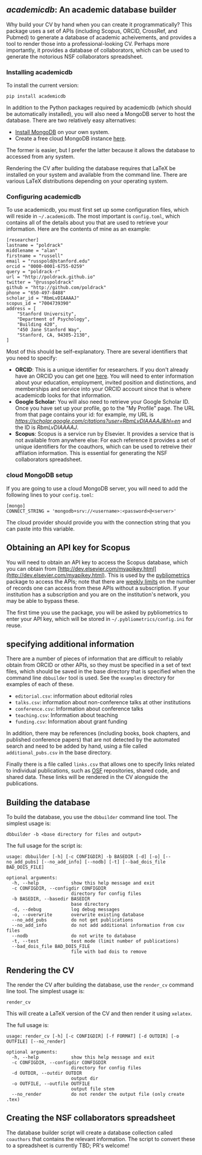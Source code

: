## *academicdb*: An academic database builder

Why build your CV by hand when you can create it programmatically?  This package uses a set of APIs (including Scopus, ORCID, CrossRef, and Pubmed) to generate a database of academic acheivements, and provides a tool to render those into a professional-looking CV.  Perhaps more importantly, it provides a database of collaborators, which can be used to generate the notorious NSF collaborators spreadsheet. 

### Installing academicdb

To install the current version:

```
pip install academicdb
```

In addition to the Python packages required by academicdb (which should be automatically installed), you will also need a MongoDB server to host the database.  There are two relatively easy alternatives:

- [Install MongoDB](https://www.mongodb.com/docs/manual/installation/) on your own system. 
- Create a free cloud MongoDB instance [here](https://www.mongodb.com/cloud).

The former is easier, but I prefer the latter because it allows the database to accessed from any system. 

Rendering the CV after building the database requires that LaTeX be installed on your system and available from the command line.  There are various LaTeX distributions depending on your operating system.

### Configuring academicdb

To use academicdb, you must first set up some configuration files, which will reside in `~/.academicdb`.  The most important is `config.toml`, which contains all of the details about you that are used to retrieve your information.  Here are the contents of mine as an example:

```
[researcher]
lastname = "poldrack"
middlename = "alan"
firstname = "russell"
email = "russpold@stanford.edu"
orcid = "0000-0001-6755-0259"
query = "poldrack-r"
url = "http://poldrack.github.io"
twitter = "@russpoldrack"
github = "http://github.com/poldrack"
phone = "650-497-8488"
scholar_id = "RbmLvDIAAAAJ"
scopus_id = "7004739390"
address = [
    "Stanford University",
    "Department of Psychology",
    "Building 420",
    "450 Jane Stanford Way",
    "Stanford, CA, 94305-2130",
]
```

Most of this should be self-explanatory. There are several identifiers that you need to specify:

- **ORCID**: This is a unique identifier for researchers.  If you don't already have an ORCID you can get one [here](http://orcid.org).  You will need to enter information about your education, employment, invited position and distinctions, and memberships and service into your ORCID account since that is where academicdb looks for that information.
- **Google Scholar**: You will also need to retrieve your Google Scholar ID.  Once you have set up your profile, go to the "My Profile" page.  The URL from that page contains your id: for example, my URL is *https://scholar.google.com/citations?user=RbmLvDIAAAAJ&hl=en* and the ID is *RbmLvDIAAAAJ*.  
- **Scopus**: Scopus is a service run by Elsevier. It provides a service that is not available from anywhere else: For each reference it provides a set of unique identifiers for the coauthors, which can be used to retreive their affilation information.  This is essential for generating the NSF collaborators spreadsheet.

### cloud MongoDB setup

If you are going to use a cloud MongoDB server, you will need to add the following lines to your `config.toml`:

```
[mongo]
CONNECT_STRING = 'mongodb+srv://<username>:<password>@<server>'
```

The cloud provider should provide you with the connection string that you can paste into this variable.

## Obtaining an API key for Scopus

  You will need to obtain an API key to access the Scopus database, which you can obtain from [http://dev.elsevier.com/myapikey.html](http://dev.elsevier.com/myapikey.html).  This is used by the [pybliometrics](https://pybliometrics.readthedocs.io/en/stable/) package to access the APIs; note that there are [weekly limits](https://dev.elsevier.com/api_key_settings.html) on the number of records one can access from these APIs without a subscription. If your institution has a subscription and you are on the institution's network, you may be able to bypass these. 

  The first time you use the package, you will be asked by pybliometrics to enter your API key, which will be stored in `~/.pybliometrics/config.ini` for reuse.

## specifying additional information

There are a number of pieces of information that are difficult to reliably obtain from ORCID or other APIs, so they must be specified in a set of text files, which should be saved in the base directory that is specified when the command line `dbbuilder` tool is used.  See the `examples` directory for examples of each of these.

- `editorial.csv`: information about editorial roles
- `talks.csv`: information about non-conference talks at other institutions
- `conference.csv`: Information about conference talks
- `teaching.csv`: Information about teaching
- `funding.csv`: Information about grant funding

In addition, there may be references (including books, book chapters, and published conference papers) that are not detected by the automated search and need to be added by hand, using a file called `additional_pubs.csv` in the base directory.  

Finally there is a file called `links.csv` that allows one to specify links related to individual publications, such as [OSF](http://osf.io)  repositories, shared code, and shared data.  These links will be rendered in the CV alongside the publications.

## Building the database

To build the database, you use the `dbbuilder` command line tool.  The simplest usage is:

```
dbbuilder -b <base directory for files and output>
```

The full usage for the script is:

```
usage: dbbuilder [-h] [-c CONFIGDIR] -b BASEDIR [-d] [-o] [--no_add_pubs] [--no_add_info] [--nodb] [-t] [--bad_dois_file BAD_DOIS_FILE]

optional arguments:
  -h, --help            show this help message and exit
  -c CONFIGDIR, --configdir CONFIGDIR
                        directory for config files
  -b BASEDIR, --basedir BASEDIR
                        base directory
  -d, --debug           log debug messages
  -o, --overwrite       overwrite existing database
  --no_add_pubs         do not get publications
  --no_add_info         do not add additional information from csv files
  --nodb                do not write to database
  -t, --test            test mode (limit number of publications)
  --bad_dois_file BAD_DOIS_FILE
                        file with bad dois to remove
```

## Rendering the CV 

The render the CV after building the database, use the `render_cv` command line tool.  The simplest usage is:

```
render_cv
```

This will create a LaTeX version of the CV and then render it using `xelatex`. 

The full usage is:

```
usage: render_cv [-h] [-c CONFIGDIR] [-f FORMAT] [-d OUTDIR] [-o OUTFILE] [--no_render]

optional arguments:
  -h, --help            show this help message and exit
  -c CONFIGDIR, --configdir CONFIGDIR
                        directory for config files
  -d OUTDIR, --outdir OUTDIR
                        output dir
  -o OUTFILE, --outfile OUTFILE
                        output file stem
  --no_render           do not render the output file (only create .tex)
```

## Creating the NSF collaborators spreadsheet

The database builder script will create a database collection called `coauthors` that contains the relevant information.  The script to convert these to a spreadsheet is currently TBD; PR's welcome!